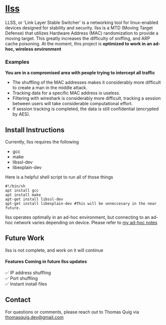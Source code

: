 # [llss](https://llss.page)

LLSS, or 'Link Layer Stable Switcher' is a networking tool for linux-enabled devices designed for stability and security. llss is a MTD (Moving Target Defense) that utilizes Hardware Address (MAC) randomization to provide a moving target. This greatly increases the difficulty of sniffing, and ARP cache poisoning. At the moment, this project is **optimized to work in an ad-hoc, wireless environment**

### Examples
**You are in a compromised area with people trying to intercept all traffic**
* The shuffling of the MAC addresses makes it considerably more difficult to create a man in the middle attack.
* Tracking data for a specific MAC address is useless.
* Filtering with wireshark is considerably more difficult, tracking a session between users will take considerable computational effort.
* If session tracking is completed, the data is still confidential (encrypted by AES).

## Install Instructions
Currently, llss requires the following
* gcc
* make
* libssl-dev
* libexplain-dev

Here is a helpful shell script to run all of those things
```
#!/bin/sh
apt install gcc
apt install make
apt-get install libssl-dev
apt-get install libexplain-dev #This will be unneccesary in the near future.
```
llss operates optimally in an ad-hoc environment, but connecting to an ad-hoc network varies depending on device. Please refer to [my ad-hoc notes](/notes/ad-hoc.md)

## Future Work
llss is not complete, and work on it will continue
#### Features Coming in future llss updates
:white_check_mark: IP address shuffling\
:white_check_mark: Port shuffling\
:white_check_mark: Instant install files

## Contact
For questions or comments, please reach out to Thomas Quig via thomasquig.dev@gmail.com
